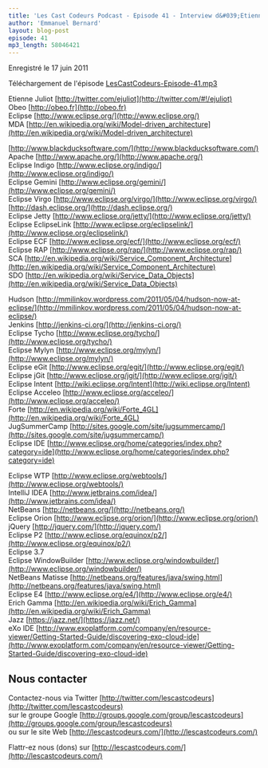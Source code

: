 ```yaml
---
title: 'Les Cast Codeurs Podcast - Episode 41 - Interview d&#039;Etienne Juliot sur Eclipse'
author: 'Emmanuel Bernard'
layout: blog-post
episode: 41
mp3_length: 58046421
---
```

Enregistré le 17 juin 2011

Téléchargement de l'épisode [LesCastCodeurs-Episode-41.mp3](http://traffic.libsyn.com/lescastcodeurs/LesCastCodeurs-Episode-41.mp3)

Etienne Juliot [http://twitter.com/ejuliot](http://twitter.com/#!/ejuliot)  
Obeo [http://obeo.fr](http://obeo.fr)  
Eclipse [http://www.eclipse.org/](http://www.eclipse.org/)  
MDA [http://en.wikipedia.org/wiki/Model-driven_architecture](http://en.wikipedia.org/wiki/Model-driven_architecture)

[http://www.blackducksoftware.com/](http://www.blackducksoftware.com/)  
Apache [http://www.apache.org/](http://www.apache.org/)  
Eclipse Indigo [http://www.eclipse.org/indigo/](http://www.eclipse.org/indigo/)  
Eclipse Gemini [http://www.eclipse.org/gemini/](http://www.eclipse.org/gemini/)  
Eclipse Virgo [http://www.eclipse.org/virgo/](http://www.eclipse.org/virgo/)  
[http://dash.eclipse.org/](http://dash.eclipse.org/)  
Eclipse Jetty [http://www.eclipse.org/jetty/](http://www.eclipse.org/jetty/)  
Eclipse EclipseLink [http://www.eclipse.org/eclipselink/](http://www.eclipse.org/eclipselink/)  
Eclipse ECF [http://www.eclipse.org/ecf/](http://www.eclipse.org/ecf/)  
Eclipse RAP [http://www.eclipse.org/rap/](http://www.eclipse.org/rap/)  
SCA [http://en.wikipedia.org/wiki/Service_Component_Architecture](http://en.wikipedia.org/wiki/Service_Component_Architecture)  
SDO [http://en.wikipedia.org/wiki/Service_Data_Objects](http://en.wikipedia.org/wiki/Service_Data_Objects)

Hudson [http://mmilinkov.wordpress.com/2011/05/04/hudson-now-at-eclipse/](http://mmilinkov.wordpress.com/2011/05/04/hudson-now-at-eclipse/)  
Jenkins [http://jenkins-ci.org/](http://jenkins-ci.org/)  
Eclipse Tycho [http://www.eclipse.org/tycho/](http://www.eclipse.org/tycho/)  
Eclipse Mylyn [http://www.eclipse.org/mylyn/](http://www.eclipse.org/mylyn/)  
Eclipse eGit [http://www.eclipse.org/egit/](http://www.eclipse.org/egit/)  
Eclipse jGit [http://www.eclipse.org/jgit/](http://www.eclipse.org/jgit/)  
Eclipse Intent [http://wiki.eclipse.org/Intent](http://wiki.eclipse.org/Intent)  
Eclipse Acceleo [http://www.eclipse.org/acceleo/](http://www.eclipse.org/acceleo/)  
Forte [http://en.wikipedia.org/wiki/Forte_4GL](http://en.wikipedia.org/wiki/Forte_4GL)  
JugSummerCamp [http://sites.google.com/site/jugsummercamp/](http://sites.google.com/site/jugsummercamp/)  
Eclipse IDE [http://www.eclipse.org/home/categories/index.php?category=ide](http://www.eclipse.org/home/categories/index.php?category=ide)

Eclipse WTP [http://www.eclipse.org/webtools/](http://www.eclipse.org/webtools/)  
IntelliJ IDEA [http://www.jetbrains.com/idea/](http://www.jetbrains.com/idea/)  
NetBeans [http://netbeans.org/](http://netbeans.org/)  
Eclipse Orion [http://www.eclipse.org/orion/](http://www.eclipse.org/orion/)  
jQuery [http://jquery.com/](http://jquery.com/)  
Eclipse P2 [http://www.eclipse.org/equinox/p2/](http://www.eclipse.org/equinox/p2/)  
Eclipse 3.7  
Eclipse WindowBuilder [http://www.eclipse.org/windowbuilder/](http://www.eclipse.org/windowbuilder/)  
NetBeans Matisse [http://netbeans.org/features/java/swing.html](http://netbeans.org/features/java/swing.html)  
Eclipse E4 [http://www.eclipse.org/e4/](http://www.eclipse.org/e4/)  
Erich Gamma [http://en.wikipedia.org/wiki/Erich_Gamma](http://en.wikipedia.org/wiki/Erich_Gamma)  
Jazz [https://jazz.net/](https://jazz.net/)  
eXo IDE [http://www.exoplatform.com/company/en/resource-viewer/Getting-Started-Guide/discovering-exo-cloud-ide](http://www.exoplatform.com/company/en/resource-viewer/Getting-Started-Guide/discovering-exo-cloud-ide)

## Nous contacter
Contactez-nous via Twitter [http://twitter.com/lescastcodeurs](http://twitter.com/lescastcodeurs)  
sur le groupe Google [http://groups.google.com/group/lescastcodeurs](http://groups.google.com/group/lescastcodeurs)  
ou sur le site Web [http://lescastcodeurs.com/](http://lescastcodeurs.com/)  

Flattr-ez nous (dons) sur [http://lescastcodeurs.com/](http://lescastcodeurs.com/)  
